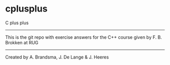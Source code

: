 # cplusplus

C plus plus

---

This is the git repo with exercise answers for the C++ course given by F. B. Brokken at RUG

---

Created by A. Brandsma, J. De Lange & J. Heeres
